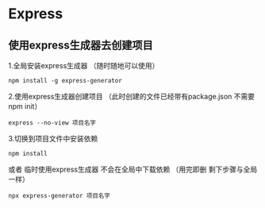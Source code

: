 # Express
## 使用express生成器去创建项目

1.全局安装express生成器 （随时随地可以使用）

```
npm install -g express-generator
```

2.使用express生成器创建项目 （此时创建的文件已经带有package.json 不需要npm init）

```
express --no-view 项目名字
```

3.切换到项目文件中安装依赖

```
npm install
```

或者 临时使用express生成器 不会在全局中下载依赖 （用完即删 剩下步骤与全局一样）

```
npx express-generator 项目名字
```